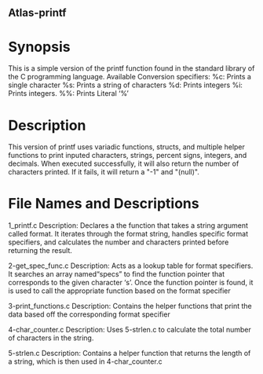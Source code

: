 ## Atlas-printf

# Synopsis

This is a simple version of the printf function found in the standard library of the C programming language. 
Available Conversion specifiers:
%c: Prints a single character
%s: Prints a string of characters 
%d: Prints integers 
%i: Prints integers.
%%: Prints Literal ‘%’

# Description
This version of printf uses variadic functions, structs, and multiple helper functions to print inputed characters, strings, percent signs, integers, and decimals. When executed successfully, it will also return the number of characters printed. If it fails, it will return a "-1" and "(null)".

# File Names and Descriptions
1_printf.c
Description: Declares a the function that takes a string argument called format. It iterates through the format string, handles specific format specifiers, and calculates the number and characters printed before returning the result.

2-get_spec_func.c
Description: Acts as a lookup table for format specifiers. It searches an array named“specs” to find the function pointer that corresponds to the given character ‘s’. Once the function pointer is found, it is used to call the appropriate function based on the format specifier

3-print_functions.c
Description: Contains the helper functions that print the data based off the corresponding format specifier

4-char_counter.c
Description: Uses 5-strlen.c to calculate the total number of characters in the string.

5-strlen.c
Description: Contains a helper function that returns the length of a string, which is then  used in 4-char_counter.c
